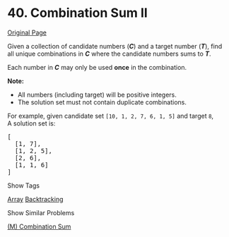 # 40. Combination Sum II

[Original Page](https://leetcode.com/problems/combination-sum-ii/)

Given a collection of candidate numbers (**_C_**) and a target number (**_T_**), find all unique combinations in **_C_** where the candidate numbers sums to **_T_**.

Each number in **_C_** may only be used **once** in the combination.

**Note:**  

*   All numbers (including target) will be positive integers.
*   The solution set must not contain duplicate combinations.

For example, given candidate set `[10, 1, 2, 7, 6, 1, 5]` and target `8`,  
A solution set is:  

<pre>[
  [1, 7],
  [1, 2, 5],
  [2, 6],
  [1, 1, 6]
]
</pre>

<div>

<div id="tags" class="btn btn-xs btn-warning">Show Tags</div>

<span class="hidebutton">[Array](/tag/array/) [Backtracking](/tag/backtracking/)</span></div>

<div>

<div id="similar" class="btn btn-xs btn-warning">Show Similar Problems</div>

<span class="hidebutton">[(M) Combination Sum](/problems/combination-sum/)</span></div>